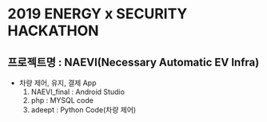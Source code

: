 # 2019 ENERGY x SECURITY HACKATHON
## 프로젝트명 : NAEVI(Necessary Automatic EV Infra)
- 차량 제어, 유지, 결제 App
   1. NAEVI_final : Android Studio
   2. php : MYSQL code
   3. adeept : Python Code(차량 제어)

